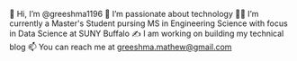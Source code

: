 👋 Hi, I’m @greeshma1196
👀 I’m passionate about technology
:woman_student: I’m currently a Master's Student pursing MS in Engineering Science with focus in Data Science at SUNY Buffalo
:writing_hand: I am working on building my technical blog
📫 You can reach me at greeshma.mathew@gmail.com

<!---
greeshma1196/greeshma1196 is a ✨ special ✨ repository because its `README.md` (this file) appears on your GitHub profile.
You can click the Preview link to take a look at your changes.
--->
